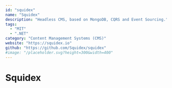 ```yaml
---
id: "squidex"
name: "Squidex"
description: "Headless CMS, based on MongoDB, CQRS and Event Sourcing."
tags:
  - "MIT"
  - ".NET"
category: "Content Management Systems (CMS)"
website: "https://squidex.io"
github: "https://github.com/Squidex/squidex"
#image: "/placeholder.svg?height=300&width=400"
---
```


# Squidex
